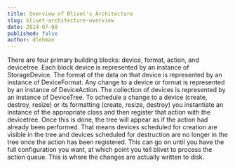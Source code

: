 ```yaml
---
title: Overview of Blivet's Architecture
slug: blivet-architecture-overview
date: 2014-07-08
published: false
author: dlehman
---
```


There are four primary building blocks: device, format, action, and devicetree.
Each block device is represented by an instance of StorageDevice. The format of
the data on that device is represented by an instance of DeviceFormat. Any
change to a device or format is represented by an instance of DeviceAction. The
collection of devices is represented by an instance of DeviceTree. To schedule a
change to a device (create, destroy, resize) or its formatting (create, resize,
destroy) you instantiate an instance of the appropriate class and then register
that action with the devicetree. Once this is done, the tree will appear as if
the action had already been performed. That means devices scheduled for creation
are visible in the tree and devices scheduled for destruction are no longer in
the tree once the action has been registered. This can go on until you have the
full configuration you want, at which point you tell blivet to process the
action queue. This is where the changes are actually written to disk.
